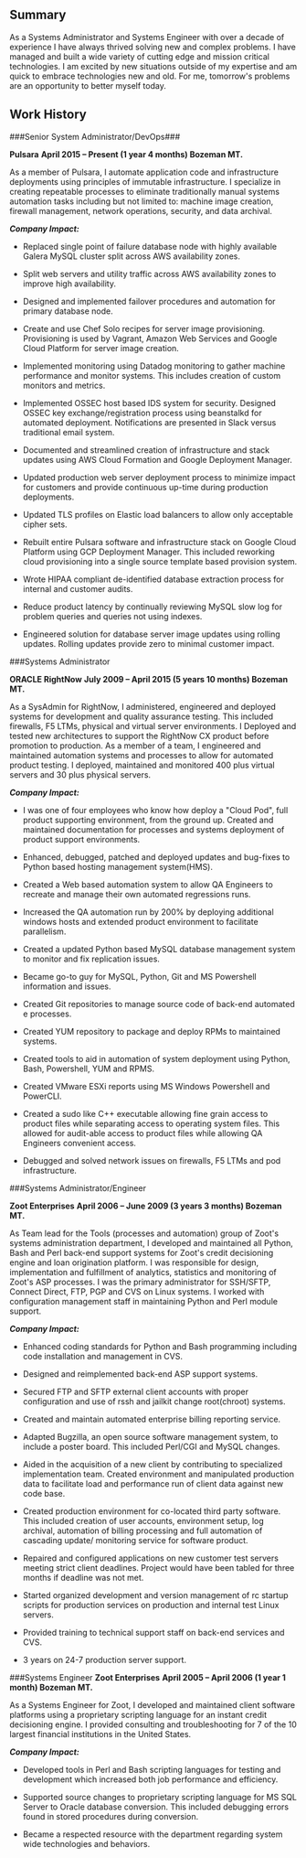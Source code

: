 ## Summary

As a Systems Administrator and Systems Engineer with over a decade of experience
I have always thrived solving new and complex problems. I have managed and built a
wide variety of cutting edge and mission critical technologies. I am excited
by new situations outside of my expertise and am quick to embrace technologies
new and old. For me, tomorrow's problems are an opportunity to better myself
today.


## Work History

###Senior System Administrator/DevOps###

__Pulsara__
__April 2015 – Present (1 year 4 months)                               Bozeman MT.__

As a member of Pulsara, I automate application code and infrastructure
deployments using principles of immutable infrastructure. I specialize in
creating repeatable processes to eliminate traditionally manual systems
automation tasks including but not limited to: machine image creation,
firewall management, network operations, security, and data archival.


**_Company Impact:_**

* Replaced single point of failure database node with highly available
  Galera MySQL cluster split across AWS availability zones.

* Split web servers and utility traffic across AWS availability zones to
  improve high availability.

* Designed and implemented failover procedures and automation for primary
  database node.

* Create and use Chef Solo recipes for server image provisioning.
  Provisioning is used by Vagrant, Amazon Web Services and Google Cloud
  Platform for server image creation.

* Implemented monitoring using Datadog monitoring to gather machine
  performance and monitor systems.  This includes creation of custom monitors
  and metrics.

* Implemented OSSEC host based IDS system for security.  Designed OSSEC
  key exchange/registration process using beanstalkd for automated deployment.
  Notifications are presented in Slack versus traditional email system.

* Documented and streamlined creation of infrastructure and stack updates
  using AWS Cloud Formation and Google Deployment Manager.

* Updated production web server deployment process to minimize impact for
  customers and provide continuous up-time during production deployments.

* Updated TLS profiles on Elastic load balancers to allow only acceptable
  cipher sets.

* Rebuilt entire Pulsara software and infrastructure stack on Google Cloud
  Platform using GCP Deployment Manager.  This included reworking cloud
  provisioning into a single source template based provision system.

* Wrote HIPAA compliant de-identified database extraction process for
  internal and customer audits.

* Reduce product latency by continually reviewing MySQL slow log for
  problem queries and queries not using indexes.

* Engineered solution for database server image updates using rolling updates.
  Rolling updates provide zero to minimal customer impact.



###Systems Administrator

__ORACLE RightNow__
__July 2009 – April 2015 (5 years 10 months)                           Bozeman MT.__

As a SysAdmin for RightNow, I administered, engineered and deployed systems
for development and quality assurance testing. This included firewalls, F5 LTMs,
physical and virtual server environments.  I Deployed and tested new
architectures to support the RightNow CX product before promotion to production.
As a member of a team, I engineered and maintained automation systems and
processes to allow for automated product testing. I deployed, maintained and
monitored 400 plus virtual servers and 30 plus physical servers.


**_Company Impact:_**


* I was one of four employees who know how deploy a "Cloud Pod", full
  product supporting environment, from the ground up. Created and maintained
  documentation for processes and systems deployment of product support
  environments.

* Enhanced, debugged, patched and deployed updates and bug-fixes to Python based
  hosting management system(HMS).

* Created a Web based automation system to allow QA Engineers to recreate
  and manage their own automated regressions runs.

* Increased the QA automation run by 200% by deploying additional windows
  hosts and extended product environment to facilitate parallelism.

* Created a updated Python based MySQL database management system to monitor
  and fix replication issues.

* Became go-to guy for MySQL, Python, Git and MS Powershell information and
  issues.

* Created Git repositories to manage source code of back-end automated e
  processes.

* Created YUM repository to package and deploy RPMs to maintained systems.

* Created tools to aid in automation of system deployment using Python, Bash,
  Powershell, YUM and RPMS.

* Created VMware ESXi reports using MS Windows Powershell and PowerCLI.

* Created a sudo like C++ executable allowing fine grain access to product
  files while separating access to operating system files. This allowed for
  audit-able access to product files while allowing QA Engineers convenient
  access.

* Debugged and solved network issues on firewalls, F5 LTMs and pod infrastructure.




###Systems Administrator/Engineer

__Zoot Enterprises__
__April 2006 – June 2009 (3 years 3 months)                            Bozeman MT.__

As Team lead for the Tools (processes and automation) group of Zoot's
systems administration department, I developed and maintained all Python, Bash
and Perl back-end support systems for Zoot's credit decisioning engine and loan
origination platform. I was responsible for design, implementation and
fulfillment of analytics, statistics and monitoring of Zoot's ASP processes. I
was the primary administrator for SSH/SFTP, Connect Direct, FTP, PGP and CVS on
Linux systems. I worked with configuration management staff in maintaining
Python and Perl module support.


**_Company Impact:_**

* Enhanced coding standards for Python and Bash programming including code
  installation and management in CVS.

* Designed and reimplemented back-end ASP support systems.

* Secured FTP and SFTP external client accounts with proper configuration and
  use of rssh and jailkit change root(chroot) systems.

* Created and maintain automated enterprise billing reporting service.

* Adapted Bugzilla, an open source software management system, to include a
  poster board. This included Perl/CGI and MySQL changes.

* Aided in the acquisition of a new client by contributing to specialized
  implementation team. Created environment and manipulated production data to
  facilitate load and performance run of client data against new code base.

* Created production environment for co-located third party software. This
  included creation of user accounts, environment setup, log archival,
  automation of billing processing and full automation of cascading update/
  monitoring service for software product.

* Repaired and configured applications on new customer test servers meeting
  strict client deadlines. Project would have been tabled for three months if
  deadline was not met.

* Started organized development and version management of rc startup scripts
  for production services on production and internal test Linux servers.

* Provided training to technical support staff on back-end services and CVS.

* 3 years on 24-7 production server support.




###Systems Engineer
__Zoot Enterprises__
__April 2005 – April 2006 (1 year 1 month)                             Bozeman MT.__

As a Systems Engineer for Zoot, I developed and maintained client software
platforms using a proprietary scripting language for an instant credit
decisioning engine. I provided consulting and troubleshooting for 7 of the 10
largest financial institutions in the United States.


**_Company Impact:_**

* Developed tools in Perl and Bash scripting languages for testing and
  development which increased both job performance and efficiency.

* Supported source changes to proprietary scripting language for MS SQL Server
  to Oracle database conversion. This included debugging errors found in
  stored procedures during conversion.

* Became a respected resource with the department regarding system wide
  technologies and behaviors.

